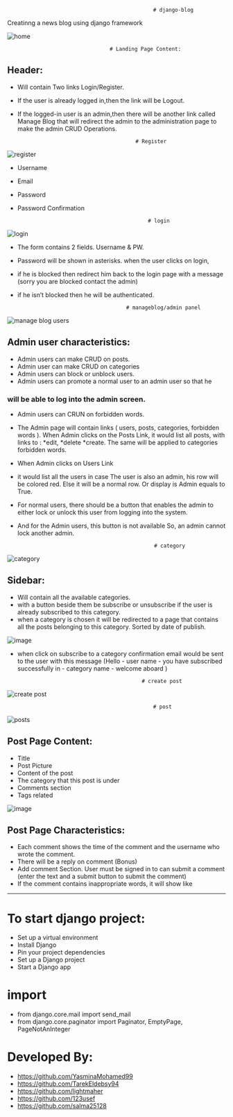                                                    # django-blog
Creatinng a news blog using django framework


![home](https://user-images.githubusercontent.com/71194059/154836972-59cdf89e-278e-4ae9-b774-912bcb43500f.png)

                                     # Landing Page Content:
## Header:
* Will contain Two links Login/Register. 
* If the user is already logged in,then the link will be Logout.
* If the logged-in user is an admin,then there will be another link called Manage Blog that will redirect
    the admin to the administration page to make the admin CRUD Operations.


                                            # Register
                                            
![register](https://user-images.githubusercontent.com/71194059/154838364-c8814cb1-d740-4d99-bfd9-f6b2df6e7462.png)
* Username
* Email
* Password
* Password Confirmation

                                                # login
                                                
![login](https://user-images.githubusercontent.com/71194059/154838330-706e5d56-df5c-4dc0-96fd-1ed0d6336f2e.png)
* The form contains 2 fields. Username & PW.
* Password will be shown in asterisks. when the user clicks on login, 
* if he is blocked then redirect him back to the login page with a message (sorry you are blocked contact the admin)
* if he isn’t blocked then he will be authenticated.

                                         # manageblog/admin panel 
                                         
![manage blog users](https://user-images.githubusercontent.com/71194059/154838030-a9c0881c-81d8-4cc0-ac41-c6bd719f9522.png)

## Admin user characteristics:
* Admin users can make CRUD on posts.
* Admin user can make CRUD on categories
* Admin users can block or unblock users.
* Admin users can promote a normal user to an admin user so that he

### will be able to log into the admin screen.
* Admin users can CRUN on forbidden words.
* The Admin page will contain links
( users, posts, categories, forbidden words ).
When Admin clicks on the Posts Link, it would list all posts, with links to :
 *edit, 
 *delete 
 *create.
The same will be applied to categories 
forbidden words.


* When Admin clicks on Users Link
* it would list all the users 
  in case The user is also an admin, his row will be colored red. Else it will be a normal row. Or display is Admin equals to True.
* For normal users, there should be a button that enables the admin to either lock or unlock this user from logging into the system. 
* And for the Admin users, this button is not available So, an admin cannot lock another admin.

                                                  # category
                                                  
![category](https://user-images.githubusercontent.com/71194059/154838291-a44d73b7-0ee7-4f98-a867-b449dc124d42.png)

## Sidebar:
* Will contain all the available categories.
* with a button beside them be subscribe or unsubscribe if the user is already subscribed to this category.
* when a category is chosen it will be redirected to a page that contains all the posts belonging to this category. Sorted by date of publish.


![image](https://user-images.githubusercontent.com/71194059/154839060-7f91d834-2034-4370-99b3-630bcfc621f8.png)

* when click on subscribe to a category confirmation email would be sent to the user with this message
(Hello - user name - you have subscribed successfully in - category name - welcome aboard )

                                              # create post

![create post](https://user-images.githubusercontent.com/71194059/154838807-a24d5616-d594-4a33-a772-c243ca7f8580.png)

                                                   # post
                                                   
![posts](https://user-images.githubusercontent.com/71194059/154838830-17c010ff-6443-4750-b48a-d6b4fad6ed51.png)

## Post Page Content:
* Title
* Post Picture
* Content of the post
* The category that this post is under
* Comments section
* Tags related

![image](https://user-images.githubusercontent.com/71194059/154840312-beafc690-190a-4066-b7cf-1949d5b97543.png)

## Post Page Characteristics:
* Each comment shows the time of the comment and the username who wrote the comment.
* There will be a reply on comment (Bonus)
* Add comment Section. User must be signed in to can submit a comment (enter the text and a submit button to submit the comment)
* If the comment contains inappropriate words, it will show like
******
# To start django project:

* Set up a virtual environment
* Install Django
* Pin your project dependencies
* Set up a Django project
* Start a Django app

# import 

* from django.core.mail import send_mail
* from django.core.paginator import Paginator, EmptyPage, PageNotAnInteger

# Developed By:
* https://github.com/YasminaMohamed99
* https://github.com/TarekEldebsy94
* https://github.com/lightmaher
* https://github.com/123usef
* https://github.com/salma25128
